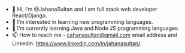 - 👋 Hi, I’m @JahanaSultan and I am full stack web developer React/Django.
- 👀 I’m interested in learning new programming languages.
- 🌱 I’m currently learning Java and Node JS programming languages.
- 📫 How to reach me - cahanasultan@gmail.com email address and Linkedin: https://www.linkedin.com/in/jahanasultan/.
